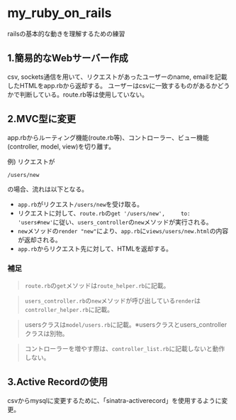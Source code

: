 # my_ruby_on_rails
railsの基本的な動きを理解するための練習

## 1.簡易的なWebサーバー作成

csv, sockets通信を用いて、リクエストがあったユーザーのname, emailを記載したHTMLをapp.rbから返却する。
ユーザーはcsvに一致するものがあるかどうかで判断している。route.rb等は使用していない。

## 2.MVC型に変更

app.rbからルーティング機能(route.rb等)、コントローラー、ビュー機能(controller, model, view)を切り離す。

例)
リクエストが

`/users/new`

の場合、流れは以下となる。

- `app.rb`がリクエスト`/users/new`を受け取る。
- リクエストに対して、`route.rb`の`get '/users/new',     to: 'users#new'`に従い、`users_controller`の`new`メソッドが実行される。
- `new`メソッドの`render "new"`により、`app.rb`に`views/users/new.html`の内容が返却される。
- `app.rb`からリクエスト先に対して、HTMLを返却する。

### 補足

> `route.rb`の`get`メソッドは`route_helper.rb`に記載。

> `users_controller.rb`の`new`メソッドが呼び出している`render`は`controller_helper.rb`に記載。

> usersクラスは`model/users.rb`に記載。※usersクラスとusers_controllerクラスは別物。

> コントローラーを増やす際は、`controller_list.rb`に記載しないと動作しない。

## 3.Active Recordの使用

csvからmysqlに変更するために、「sinatra-activerecord」を使用するように変更。
